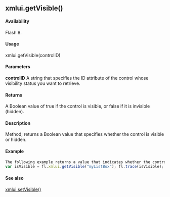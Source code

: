 ## xmlui.getVisible()

#### Availability

Flash 8.

#### Usage

xmlui.getVisible(controlID)

#### Parameters

**controlID** A string that specifies the ID attribute of the control whose visibility status you want to retrieve.

#### Returns

A Boolean value of true if the control is visible, or false if it is invisible (hidden).

#### Description

Method; returns a Boolean value that specifies whether the control is visible or hidden.

#### Example

```javascript
The following example returns a value that indicates whether the control with the ID attribute myListBox is visible:
var isVisible = fl.xmlui.getVisible("myListBox"); fl.trace(isVisible);

```
#### See also

[xmlui.setVisible()](../XMLUI_object/xmlui10.md)
